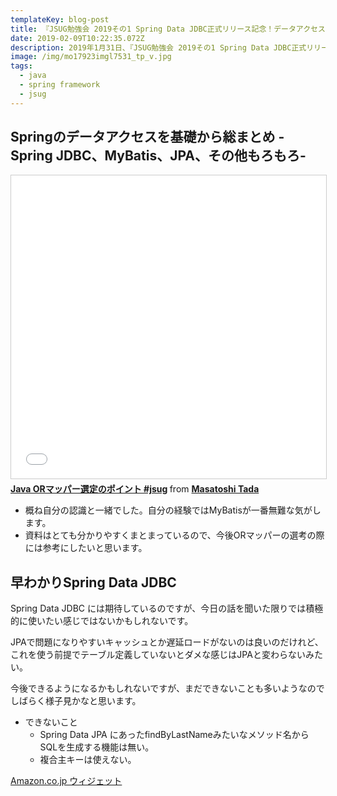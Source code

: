 ```yaml
---
templateKey: blog-post
title: 『JSUG勉強会 2019その1 Spring Data JDBC正式リリース記念！データアクセス特集』に参加しました。
date: 2019-02-09T10:22:35.072Z
description: 2019年1月31日、『JSUG勉強会 2019その1 Spring Data JDBC正式リリース記念！データアクセス特集』に行ってきました。
image: /img/mo17923imgl7531_tp_v.jpg
tags:
  - java
  - spring framework
  - jsug
---
```

## Springのデータアクセスを基礎から総まとめ -Spring JDBC、MyBatis、JPA、その他もろもろ-

<iframe src="//www.slideshare.net/slideshow/embed_code/key/85vvevesdrU6Q9" width="595" height="485" frameborder="0" marginwidth="0" marginheight="0" scrolling="no" style="border:1px solid #CCC; border-width:1px; margin-bottom:5px; max-width: 100%;" allowfullscreen> </iframe> <div style="margin-bottom:5px"> <strong> <a href="//www.slideshare.net/masatoshitada7/java-or-jsug" title="Java ORマッパー選定のポイント #jsug" target="_blank">Java ORマッパー選定のポイント #jsug</a> </strong> from <strong><a href="https://www.slideshare.net/masatoshitada7" target="_blank">Masatoshi Tada</a></strong> </div>

* 概ね自分の認識と一緒でした。自分の経験ではMyBatisが一番無難な気がします。
* 資料はとても分かりやすくまとまっているので、今後ORマッパーの選考の際には参考にしたいと思います。

## 早わかりSpring Data JDBC

<script async class="speakerdeck-embed" data-id="0abaa1b882454a9a9c7e3dc71729c64a" data-ratio="1.44428772919605" src="//speakerdeck.com/assets/embed.js"></script>

Spring Data JDBC には期待しているのですが、今日の話を聞いた限りでは積極的に使いたい感じではないかもしれないです。 

JPAで問題になりやすいキャッシュとか遅延ロードがないのは良いのだけれど、これを使う前提でテーブル定義していないとダメな感じはJPAと変わらないみたい。  

今後できるようになるかもしれないですが、まだできないことも多いようなのでしばらく様子見かなと思います。
* できないこと
  * Spring Data JPA にあったfindByLastNameみたいなメソッド名からSQLを生成する機能は無い。
  * 複合主キーは使えない。

<SCRIPT charset="utf-8" type="text/javascript" src="//ws-fe.amazon-adsystem.com/widgets/q?rt=tf_mfw&ServiceVersion=20070822&MarketPlace=JP&ID=V20070822%2FJP%2Fkmtblog001-22%2F8001%2F5f85732c-3e75-4f59-88f2-eebef9870a39"> </SCRIPT> <NOSCRIPT><A rel="nofollow" HREF="//ws-fe.amazon-adsystem.com/widgets/q?rt=tf_mfw&ServiceVersion=20070822&MarketPlace=JP&ID=V20070822%2FJP%2Fkmtblog001-22%2F8001%2F5f85732c-3e75-4f59-88f2-eebef9870a39&Operation=NoScript">Amazon.co.jp ウィジェット</A></NOSCRIPT>

